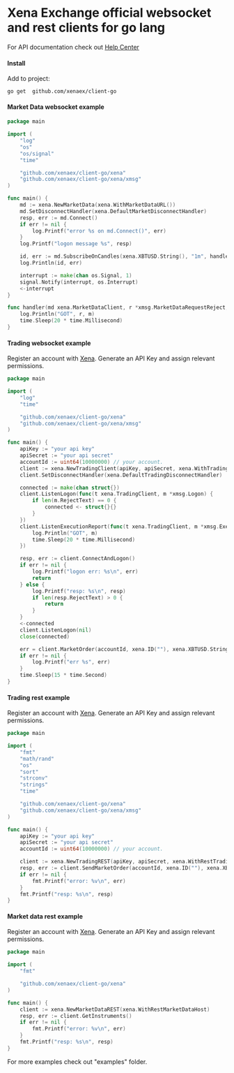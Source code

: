 # Xena Exchange official websocket and rest clients for go lang

For API documentation check out [Help Center](https://support.xena.exchange/support/solutions/folders/44000161002)


#### Install

Add to project:
```
go get  github.com/xenaex/client-go
```


#### Market Data websocket example

```go
package main

import (
	"log"
	"os"
	"os/signal"
	"time"

	"github.com/xenaex/client-go/xena"
	"github.com/xenaex/client-go/xena/xmsg"
)

func main() {
	md := xena.NewMarketData(xena.WithMarketDataURL())
	md.SetDisconnectHandler(xena.DefaultMarketDisconnectHandler)
	resp, err := md.Connect()
	if err != nil {
		log.Printf("error %s on md.Connect()", err)
	}
	log.Printf("logon message %s", resp)

	id, err := md.SubscribeOnCandles(xena.XBTUSD.String(), "1m", handler, xena.ThrottleCandles1s, xena.AggregateBook25)
	log.Println(id, err)

	interrupt := make(chan os.Signal, 1)
	signal.Notify(interrupt, os.Interrupt)
	<-interrupt
}

func handler(md xena.MarketDataClient, r *xmsg.MarketDataRequestReject, m *xmsg.MarketDataRefresh) {
	log.Println("GOT", r, m)
	time.Sleep(20 * time.Millisecond)
}
```

#### Trading websocket example

Register an account with [Xena](https://trading.xena.exchange/registration). Generate an API Key and assign relevant permissions.

```go
package main

import (
	"log"
	"time"

	"github.com/xenaex/client-go/xena"
	"github.com/xenaex/client-go/xena/xmsg"
)

func main() {
	apiKey := "your api key"
	apiSecret := "your api secret"
	accountId := uint64(10000000) // your account.
	client := xena.NewTradingClient(apiKey, apiSecret, xena.WithTradingURL())
	client.SetDisconnectHandler(xena.DefaultTradingDisconnectHandler)

	connected := make(chan struct{})
	client.ListenLogon(func(t xena.TradingClient, m *xmsg.Logon) {
		if len(m.RejectText) == 0 {
			connected <- struct{}{}
		}
	})
	client.ListenExecutionReport(func(t xena.TradingClient, m *xmsg.ExecutionReport) {
		log.Println("GOT", m)
		time.Sleep(20 * time.Millisecond)
	})

	resp, err := client.ConnectAndLogon()
	if err != nil {
		log.Printf("logon err: %s\n", err)
		return
	} else {
		log.Printf("resp: %s\n", resp)
		if len(resp.RejectText) > 0 {
			return
		}
	}
	<-connected
	client.ListenLogon(nil)
	close(connected)

	err = client.MarketOrder(accountId, xena.ID(""), xena.XBTUSD.String(), xena.SideBuy, "1")
	if err != nil {
		log.Printf("err %s", err)
	}
	time.Sleep(15 * time.Second)
}
```

#### Trading rest example

Register an account with [Xena](https://trading.xena.exchange/registration). Generate an API Key and assign relevant permissions.

```go
package main

import (
	"fmt"
	"math/rand"
	"os"
	"sort"
	"strconv"
	"strings"
	"time"

	"github.com/xenaex/client-go/xena"
	"github.com/xenaex/client-go/xena/xmsg"
)

func main() {
	apiKey := "your api key"
	apiSecret := "your api secret"
	accountId := uint64(10000000) // your account.

	client := xena.NewTradingREST(apiKey, apiSecret, xena.WithRestTradingHost)
	resp, err := client.SendMarketOrder(accountId, xena.ID(""), xena.XBTUSD.String(), xena.SideBuy, "1")
	if err != nil {
		fmt.Printf("error: %v\n", err)
	}
	fmt.Printf("resp: %s\n", resp)
}
```

#### Market data rest example

Register an account with [Xena](https://trading.xena.exchange/registration). Generate an API Key and assign relevant permissions.

```go
package main

import (
	"fmt"

	"github.com/xenaex/client-go/xena"
)

func main() {
	client := xena.NewMarketDataREST(xena.WithRestMarketDataHost)
	resp, err := client.GetInstruments()
	if err != nil {
		fmt.Printf("error: %v\n", err)
	}
	fmt.Printf("resp: %s\n", resp)
}
```


For more examples check out "examples" folder.